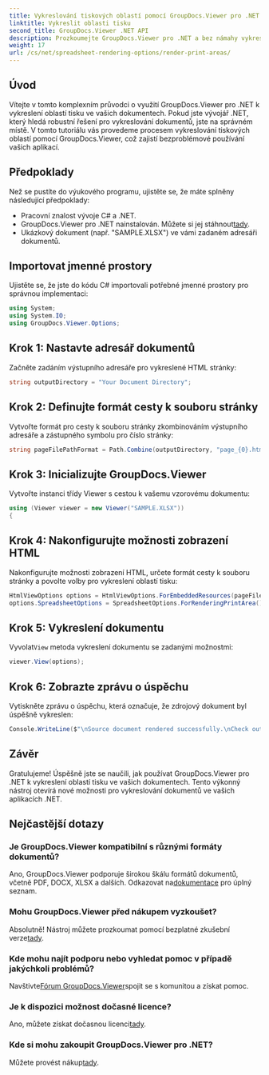 ```yaml
---
title: Vykreslování tiskových oblastí pomocí GroupDocs.Viewer pro .NET
linktitle: Vykreslit oblasti tisku
second_title: GroupDocs.Viewer .NET API
description: Prozkoumejte GroupDocs.Viewer pro .NET a bez námahy vykreslujte oblasti tisku v různých formátech dokumentů. Vyzkoušejte bezplatnou zkušební verzi nyní! #GroupDocs.Viewer
weight: 17
url: /cs/net/spreadsheet-rendering-options/render-print-areas/
---
```

## Úvod
Vítejte v tomto komplexním průvodci o využití GroupDocs.Viewer pro .NET k vykreslení oblastí tisku ve vašich dokumentech. Pokud jste vývojář .NET, který hledá robustní řešení pro vykreslování dokumentů, jste na správném místě. V tomto tutoriálu vás provedeme procesem vykreslování tiskových oblastí pomocí GroupDocs.Viewer, což zajistí bezproblémové používání vašich aplikací.
## Předpoklady
Než se pustíte do výukového programu, ujistěte se, že máte splněny následující předpoklady:
- Pracovní znalost vývoje C# a .NET.
-  GroupDocs.Viewer pro .NET nainstalován. Můžete si jej stáhnout[tady](https://releases.groupdocs.com/viewer/net/).
- Ukázkový dokument (např. "SAMPLE.XLSX") ve vámi zadaném adresáři dokumentů.
## Importovat jmenné prostory
Ujistěte se, že jste do kódu C# importovali potřebné jmenné prostory pro správnou implementaci:
```csharp
using System;
using System.IO;
using GroupDocs.Viewer.Options;
```
## Krok 1: Nastavte adresář dokumentů
Začněte zadáním výstupního adresáře pro vykreslené HTML stránky:
```csharp
string outputDirectory = "Your Document Directory";
```
## Krok 2: Definujte formát cesty k souboru stránky
Vytvořte formát pro cesty k souboru stránky zkombinováním výstupního adresáře a zástupného symbolu pro číslo stránky:
```csharp
string pageFilePathFormat = Path.Combine(outputDirectory, "page_{0}.html");
```
## Krok 3: Inicializujte GroupDocs.Viewer
Vytvořte instanci třídy Viewer s cestou k vašemu vzorovému dokumentu:
```csharp
using (Viewer viewer = new Viewer("SAMPLE.XLSX"))
{
```
## Krok 4: Nakonfigurujte možnosti zobrazení HTML
Nakonfigurujte možnosti zobrazení HTML, určete formát cesty k souboru stránky a povolte volby pro vykreslení oblastí tisku:
```csharp
HtmlViewOptions options = HtmlViewOptions.ForEmbeddedResources(pageFilePathFormat);
options.SpreadsheetOptions = SpreadsheetOptions.ForRenderingPrintArea();
```
## Krok 5: Vykreslení dokumentu
 Vyvolat`View` metoda vykreslení dokumentu se zadanými možnostmi:
```csharp
viewer.View(options);
```
## Krok 6: Zobrazte zprávu o úspěchu
Vytiskněte zprávu o úspěchu, která označuje, že zdrojový dokument byl úspěšně vykreslen:
```csharp
Console.WriteLine($"\nSource document rendered successfully.\nCheck output in {outputDirectory}.");
```
## Závěr
Gratulujeme! Úspěšně jste se naučili, jak používat GroupDocs.Viewer pro .NET k vykreslení oblastí tisku ve vašich dokumentech. Tento výkonný nástroj otevírá nové možnosti pro vykreslování dokumentů ve vašich aplikacích .NET.
## Nejčastější dotazy
### Je GroupDocs.Viewer kompatibilní s různými formáty dokumentů?
 Ano, GroupDocs.Viewer podporuje širokou škálu formátů dokumentů, včetně PDF, DOCX, XLSX a dalších. Odkazovat na[dokumentace](https://tutorials.groupdocs.com/viewer/net/) pro úplný seznam.
### Mohu GroupDocs.Viewer před nákupem vyzkoušet?
 Absolutně! Nástroj můžete prozkoumat pomocí bezplatné zkušební verze[tady](https://releases.groupdocs.com/).
### Kde mohu najít podporu nebo vyhledat pomoc v případě jakýchkoli problémů?
 Navštivte[Fórum GroupDocs.Viewer](https://forum.groupdocs.com/c/viewer/9)spojit se s komunitou a získat pomoc.
### Je k dispozici možnost dočasné licence?
 Ano, můžete získat dočasnou licenci[tady](https://purchase.groupdocs.com/temporary-license/).
### Kde si mohu zakoupit GroupDocs.Viewer pro .NET?
 Můžete provést nákup[tady](https://purchase.groupdocs.com/buy).